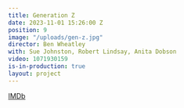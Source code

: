 ```yaml
---
title: Generation Z
date: 2023-11-01 15:26:00 Z
position: 9
image: "/uploads/gen-z.jpg"
director: Ben Wheatley
with: Sue Johnston, Robert Lindsay, Anita Dobson
video: 1071930159
is-in-production: true
layout: project
---
```


[IMDb](https://www.imdb.com/title/tt29540551/?ref_=nv_sr_srsg_0_tt_7_nm_1_q_generation%2520z)